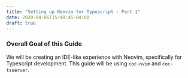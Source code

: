 ```yaml
---
title: "Setting up Neovim for Typescript - Part 1"
date: 2020-04-06T15:48:45-04:00
draft: true
---
```


### Overall Goal of this Guide

We will be creating an IDE-like experience with Neovim, specifically for Typescript development. This guide will be using `coc-nvim` and `coc-tsserver`.

